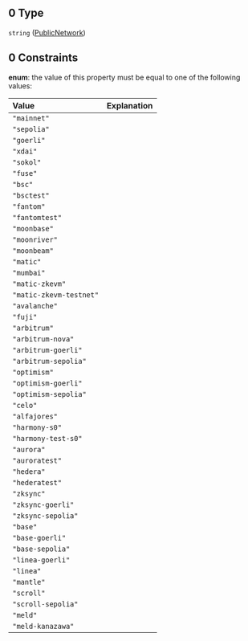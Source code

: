 ## 0 Type

`string` ([PublicNetwork](definitions-definitions-publicnetwork.md))

## 0 Constraints

**enum**: the value of this property must be equal to one of the following values:

| Value                   | Explanation |
| :---------------------- | :---------- |
| `"mainnet"`             |             |
| `"sepolia"`             |             |
| `"goerli"`              |             |
| `"xdai"`                |             |
| `"sokol"`               |             |
| `"fuse"`                |             |
| `"bsc"`                 |             |
| `"bsctest"`             |             |
| `"fantom"`              |             |
| `"fantomtest"`          |             |
| `"moonbase"`            |             |
| `"moonriver"`           |             |
| `"moonbeam"`            |             |
| `"matic"`               |             |
| `"mumbai"`              |             |
| `"matic-zkevm"`         |             |
| `"matic-zkevm-testnet"` |             |
| `"avalanche"`           |             |
| `"fuji"`                |             |
| `"arbitrum"`            |             |
| `"arbitrum-nova"`       |             |
| `"arbitrum-goerli"`     |             |
| `"arbitrum-sepolia"`    |             |
| `"optimism"`            |             |
| `"optimism-goerli"`     |             |
| `"optimism-sepolia"`    |             |
| `"celo"`                |             |
| `"alfajores"`           |             |
| `"harmony-s0"`          |             |
| `"harmony-test-s0"`     |             |
| `"aurora"`              |             |
| `"auroratest"`          |             |
| `"hedera"`              |             |
| `"hederatest"`          |             |
| `"zksync"`              |             |
| `"zksync-goerli"`       |             |
| `"zksync-sepolia"`      |             |
| `"base"`                |             |
| `"base-goerli"`         |             |
| `"base-sepolia"`        |             |
| `"linea-goerli"`        |             |
| `"linea"`               |             |
| `"mantle"`              |             |
| `"scroll"`              |             |
| `"scroll-sepolia"`      |             |
| `"meld"`                |             |
| `"meld-kanazawa"`       |             |
